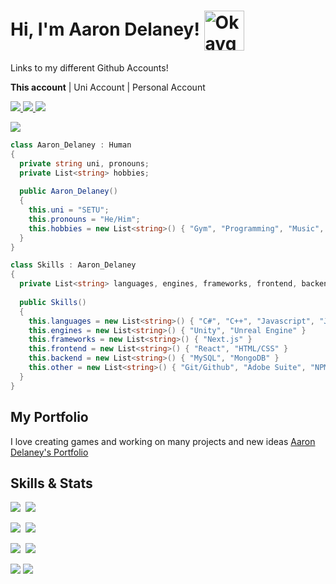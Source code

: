 # Hi, I'm Aaron Delaney! <img src="https://cdn.frankerfacez.com/emoticon/567712/4"  width="64px" height="64px" align="center" alt="OkaygeBusiness" />

Links to my different Github Accounts!

<b>This account</b>    | Uni Account   | Personal Account

<a href=https://github.com/AaronDelaney99> <img src="https://img.shields.io/badge/github-%23121011.svg?style=for-the-badge&logo=github&logoColor=white"> </a>
<a href=https://github.com/Priimalhunter> <img src="https://img.shields.io/badge/github-%23121011.svg?style=for-the-badge&logo=github&logoColor=white"> </a>
<a href=https://github.com/Sadge-Student> <img src="https://img.shields.io/badge/github-%23121011.svg?style=for-the-badge&logo=github&logoColor=white"> </a>

<a href=https://www.linkedin.com/in/aarondelaney99/> <img src="https://img.shields.io/badge/-LinkedIn-0e76a8?style=plastic&logo=linkedIn"> </a>

```cs
class Aaron_Delaney : Human 
{
  private string uni, pronouns;
  private List<string> hobbies;
  
  public Aaron_Delaney() 
  {
    this.uni = "SETU";
    this.pronouns = "He/Him";
    this.hobbies = new List<string>() { "Gym", "Programming", "Music", "Gaming"}
  }
}

class Skills : Aaron_Delaney 
{
  private List<string> languages, engines, frameworks, frontend, backend, other;
  
  public Skills() 
  {
    this.languages = new List<string>() { "C#", "C++", "Javascript", "Java" }
    this.engines = new List<string>() { "Unity", "Unreal Engine" }
    this.frameworks = new List<string>() { "Next.js" }
    this.frontend = new List<string>() { "React", "HTML/CSS" }
    this.backend = new List<string>() { "MySQL", "MongoDB" }
    this.other = new List<string>() { "Git/Github", "Adobe Suite", "NPM" }
  }
}
```

## My Portfolio
I love creating games and working on many projects and new ideas <a href="https://aarondelaney.vercel.app/">Aaron Delaney's Portfolio </a>


## Skills & Stats
<img src="https://github-readme-stats.vercel.app/api?username=AaronDelaney99&theme=dracula&show_icons=true&count_private=true">&nbsp;
<img src="https://github-readme-stats.vercel.app/api/top-langs/?username=aarondelaney99&theme=dracula&layout=&langs_count=5">

<img src="https://img.shields.io/badge/c%23-%23239120.svg?style=for-the-badge&logo=c-sharp&logoColor=white">&nbsp;
<img src="https://img.shields.io/badge/c++-%2300599C.svg?style=for-the-badge&logo=c%2B%2B&logoColor=white">

<img src="https://img.shields.io/badge/html5-%23E34F26.svg?style=for-the-badge&logo=html5&logoColor=white">&nbsp;
<img src="https://img.shields.io/badge/javascript-%23323330.svg?style=for-the-badge&logo=javascript&logoColor=%23F7DF1E">

<img src="https://img.shields.io/badge/node.js-6DA55F?style=for-the-badge&logo=node.js&logoColor=white">

<img src="https://img.shields.io/badge/java-%23ED8B00.svg?style=for-the-badge&logo=java&logoColor=white">
